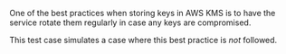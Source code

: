 One of the best practices when storing keys in AWS KMS is to have the service
rotate them regularly in case any keys are compromised.

This test case simulates a case where this best practice is _not_ followed.